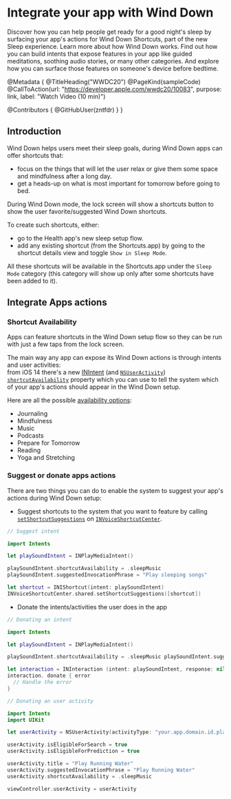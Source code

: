 # Integrate your app with Wind Down

Discover how you can help people get ready for a good night's sleep by surfacing your app's actions for Wind Down Shortcuts, part of the new Sleep experience. Learn more about how Wind Down works. Find out how you can build intents that expose features in your app like guided meditations, soothing audio stories, or many other categories. And explore how you can surface those features on someone's device before bedtime.

@Metadata {
   @TitleHeading("WWDC20")
   @PageKind(sampleCode)
   @CallToAction(url: "https://developer.apple.com/wwdc20/10083", purpose: link, label: "Watch Video (10 min)")

   @Contributors {
      @GitHubUser(zntfdr)
   }
}



## Introduction

Wind Down helps users meet their sleep goals, during Wind Down apps can offer shortcuts that:

- focus on the things that will let the user relax or give them some space and mindfulness after a long day. 
- get a heads-up on what is most important for tomorrow before going to bed.

During Wind Down mode, the lock screen will show a shortcuts button to show the user favorite/suggested Wind Down shortcuts. 

To create such shortcuts, either: 

- go to the Health app's new sleep setup flow.
- add any existing shortcut (from the Shortcuts.app) by going to the shortcut details view and toggle `Show in Sleep Mode`.

All these shortcuts will be available in the Shortcuts.app under the `Sleep Mode` category (this category will show up only after some shortcuts have been added to it).

## Integrate Apps actions

### Shortcut Availability

Apps can feature shortcuts in the Wind Down setup flow so they can be run with just a few taps from the lock screen. 

The main way any app can expose its Wind Down actions is through intents and user activities:  
from iOS 14 there's a new [INIntent][INIntent] (and [`NSUserActivity`][NSUserActivity]) [`shortcutAvailability`][shortcutAvailability] property which you can use to tell the system which of your app's actions should appear in the Wind Down setup.

Here are all the possible [availability options][INShortcutAvailabilityOptions]:

- Journaling
- Mindfulness
- Music
- Podcasts
- Prepare for Tomorrow
- Reading
- Yoga and Stretching

### Suggest or donate apps actions

There are two things you can do to enable the system to suggest your app's actions during Wind Down setup:

- Suggest shortcuts to the system that you want to feature by calling [`setShortcutSuggestions`][setShortcutSuggestions] on [`INVoiceShortcutCenter`][INVoiceShortcutCenter].

```swift
// Suggest intent

import Intents

let playSoundIntent = INPlayMediaIntent()

playSoundIntent.shortcutAvailability = .sleepMusic
playSoundIntent.suggestedInvocationPhrase = "Play sleeping songs"

let shortcut = INIShortcut(intent: playSoundIntent)
INVoiceShortcutCenter.shared.setShortcutSuggestions([shortcut])
```

- Donate the intents/activities the user does in the app

```swift
// Donating an intent

import Intents 

let playSoundIntent = INPlayMediaIntent() 

playSoundIntent.shortcutAvailability = .sleepMusic playSoundIntent.suggestedInvocationPhrase= "Play Counting Sleepy Dinosaurs" 

let interaction = INInteraction (intent: playSoundIntent, response: nil) 
interaction. donate { error 
  // Handle the error
}
```

```swift
// Donating an user activity

import Intents 
import UIKit 

let userActivity = NSUserActivity(activityType: "your.app.domain.id.playSound" 

userActivity.isEligibleForSearch = true
userActivity.isEligibleForPrediction = true

userActivity.title = "Play Running Water"
userActivity.suggestedInvocationPhrase = "Play Running Water"
userActivity.shortcutAvailability = .sleepMusic 

viewController.userActivity = userActivity 
```

[INIntent]: https://developer.apple.com/documentation/sirikit/inintent
[shortcutAvailability]: https://developer.apple.com/documentation/sirikit/inintent/3552187-shortcutavailability
[NSUserActivity]: https://developer.apple.com/documentation/foundation/nsuseractivity
[INShortcutAvailabilityOptions]: https://developer.apple.com/documentation/sirikit/inshortcutavailabilityoptions
[setShortcutSuggestions]: https://developer.apple.com/documentation/sirikit/invoiceshortcutcenter/2994364-setshortcutsuggestions
[INVoiceShortcutCenter]: https://developer.apple.com/documentation/sirikit/invoiceshortcutcenter
